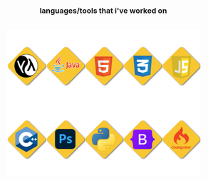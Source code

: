<!-- tools/languages -->

<h3 align="center">languages/tools that i've worked on</h3>
<br>
<div align="center">
    <img width="435" src="resources/row1.png"><br>
    <img width="435" src="resources/row2.png"><br>
</div>

